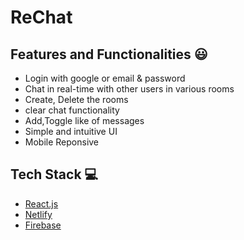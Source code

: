 # ReChat

<!-- <a href="https://rechat.vercel.app">Live Demo</a> -->
<!-- <a href = "https://medium.com/simply/state-management-with-react-hooks-and-context-api-at-10-lines-of-code-baf6be8302c">references</a> -->


## Features and Functionalities 😃

- Login with google or email & password 
- Chat in real-time with other users in various rooms
- Create, Delete the rooms
- clear chat functionality
- Add,Toggle like  of messages
- Simple and intuitive UI
- Mobile Reponsive




## Tech Stack 💻

- [React.js](https://reactjs.org/)
- [Netlify](https://www.netlify.com/)
- [Firebase](https://firebase.google.com/)





